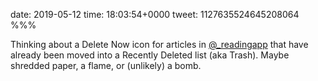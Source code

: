 date: 2019-05-12
time: 18:03:54+0000
tweet: 1127635524645208064
%%%

Thinking about a Delete Now icon for articles in [@_readingapp](https://twitter.com/_readingapp) that have already been moved into a Recently Deleted list (aka Trash). Maybe shredded paper, a flame, or (unlikely) a bomb.
